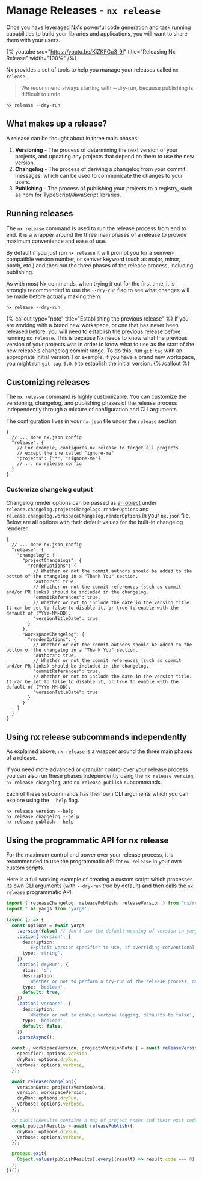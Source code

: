 # Manage Releases - `nx release`

Once you have leveraged Nx's powerful code generation and task running capabilities to build your libraries and applications, you will want to share them with your users.

{% youtube
src="https://youtu.be/KjZKFGu3_9I"
title="Releasing Nx Release"
width="100%" /%}

Nx provides a set of tools to help you manage your releases called `nx release`.

> We recommend always starting with --dry-run, because publishing is difficult to undo

```shell
nx release --dry-run
```

## What makes up a release?

A release can be thought about in three main phases:

1. **Versioning** - The process of determining the next version of your projects, and updating any projects that depend on them to use the new version.
2. **Changelog** - The process of deriving a changelog from your commit messages, which can be used to communicate the changes to your users.
3. **Publishing** - The process of publishing your projects to a registry, such as npm for TypeScript/JavaScript libraries.

## Running releases

The `nx release` command is used to run the release process from end to end. It is a wrapper around the three main phases of a release to provide maximum convenience and ease of use.

By default if you just run `nx release` it will prompt you for a semver-compatible version number, or semver keyword (such as major, minor, patch, etc.) and then run the three phases of the release process, including publishing.

As with most Nx commands, when trying it out for the first time, it is strongly recommended to use the `--dry-run` flag to see what changes will be made before actually making them.

```shell
nx release --dry-run
```

{% callout type="note" title="Establishing the previous release" %}
If you are working with a brand new workspace, or one that has never been released before, you will need to establish the previous release before running `nx release`. This is because Nx needs to know what the previous version of your projects was in order to know what to use as the start of the new release's changelog commit range. To do this, run `git tag` with an appropriate initial version. For example, if you have a brand new workspace, you might run `git tag 0.0.0` to establish the initial version.
{% /callout %}

## Customizing releases

The `nx release` command is highly customizable. You can customize the versioning, changelog, and publishing phases of the release process independently through a mixture of configuration and CLI arguments.

The configuration lives in your `nx.json` file under the `release` section.

```jsonc {% fileName="nx.json" %}
{
  // ... more nx.json config
  "release": {
    // For example, configures nx release to target all projects
    // except the one called "ignore-me"
    "projects": ["*", "!ignore-me"]
    // ... nx release config
  }
}
```

### Customize changelog output

Changelog render options can be passed as [an object](https://github.com/nrwl/nx/blob/master/packages/nx/release/changelog-renderer/index.ts) under `release.changelog.projectChangelogs.renderOptions` and `release.changelog.workspaceChangelog.renderOptions` in your `nx.json` file. Below are all options with their default values for the built-in changelog renderer.

```jsonc {% fileName="nx.json" %}
{
  // ... more nx.json config
  "release": {
    "changelog": {
      "projectChangelogs": {
        "renderOptions": {
          // Whether or not the commit authors should be added to the bottom of the changelog in a "Thank You" section.
          "authors": true,
          // Whether or not the commit references (such as commit and/or PR links) should be included in the changelog.
          "commitReferences": true,
          // Whether or not to include the date in the version title. It can be set to false to disable it, or true to enable with the default of (YYYY-MM-DD).
          "versionTitleDate": true
        }
      },
      "workspaceChangelog": {
        "renderOptions": {
          // Whether or not the commit authors should be added to the bottom of the changelog in a "Thank You" section.
          "authors": true,
          // Whether or not the commit references (such as commit and/or PR links) should be included in the changelog.
          "commitReferences": true,
          // Whether or not to include the date in the version title. It can be set to false to disable it, or true to enable with the default of (YYYY-MM-DD).
          "versionTitleDate": true
        }
      }
    }
  }
}
```

## Using nx release subcommands independently

As explained above, `nx release` is a wrapper around the three main phases of a release.

If you need more advanced or granular control over your release process you can also run these phases independently using the `nx release version`, `nx release changelog`, and `nx release publish` subcommands.

Each of these subcommands has their own CLI arguments which you can explore using the `--help` flag.

```shell
nx release version --help
nx release changelog --help
nx release publish --help
```

## Using the programmatic API for nx release

For the maximum control and power over your release process, it is recommended to use the programmatic API for `nx release` in your own custom scripts.

Here is a full working example of creating a custom script which processes its own CLI arguments (with `--dry-run` true by default) and then calls the `nx release` programmatic API.

```ts {% fileName="tools/scripts/release.ts" %}
import { releaseChangelog, releasePublish, releaseVersion } from 'nx/release';
import * as yargs from 'yargs';

(async () => {
  const options = await yargs
    .version(false) // don't use the default meaning of version in yargs
    .option('version', {
      description:
        'Explicit version specifier to use, if overriding conventional commits',
      type: 'string',
    })
    .option('dryRun', {
      alias: 'd',
      description:
        'Whether or not to perform a dry-run of the release process, defaults to true',
      type: 'boolean',
      default: true,
    })
    .option('verbose', {
      description:
        'Whether or not to enable verbose logging, defaults to false',
      type: 'boolean',
      default: false,
    })
    .parseAsync();

  const { workspaceVersion, projectsVersionData } = await releaseVersion({
    specifier: options.version,
    dryRun: options.dryRun,
    verbose: options.verbose,
  });

  await releaseChangelog({
    versionData: projectsVersionData,
    version: workspaceVersion,
    dryRun: options.dryRun,
    verbose: options.verbose,
  });

  // publishResults contains a map of project names and their exit codes
  const publishResults = await releasePublish({
    dryRun: options.dryRun,
    verbose: options.verbose,
  });

  process.exit(
    Object.values(publishResults).every((result) => result.code === 0) ? 0 : 1
  );
})();
```
